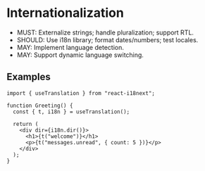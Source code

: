 # Internationalization

- MUST: Externalize strings; handle pluralization; support RTL.
- SHOULD: Use i18n library; format dates/numbers; test locales.
- MAY: Implement language detection.
- MAY: Support dynamic language switching.

## Examples

```tsx
import { useTranslation } from "react-i18next";

function Greeting() {
  const { t, i18n } = useTranslation();

  return (
    <div dir={i18n.dir()}>
      <h1>{t("welcome")}</h1>
      <p>{t("messages.unread", { count: 5 })}</p>
    </div>
  );
}
```

